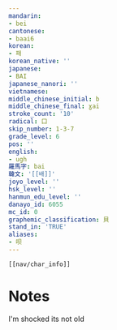 ```yaml
---
mandarin:
- bei
cantonese:
- baai6
korean:
- 패
korean_native: ''
japanese:
- BAI
japanese_nanori: ''
vietnamese:
middle_chinese_initial: b
middle_chinese_final: ɣai
stroke_count: '10'
radical: 口
skip_number: 1-3-7
grade_level: 6
pos: ''
english:
- ugh
羅馬字: bai
韓文: '[[배]]'
joyo_level: ''
hsk_level: ''
hanmun_edu_level: ''
danayo_id: 6055
mc_id: 0
graphemic_classification: 貝
stand_in: 'TRUE'
aliases:
- 呗
---
```

```meta-bind-embed
[[nav/char_info]]
```

# Notes
I'm shocked its not old
